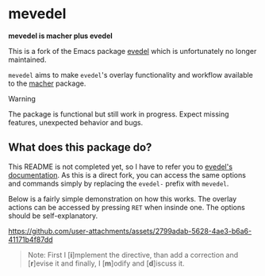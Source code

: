 # mevedel

**mevedel is macher plus evedel**

This is a fork of the Emacs package
[evedel](https://github.com/daedsidog/evedel) which is unfortunately no longer
maintained.

`mevedel` aims to make `evedel`'s overlay functionality and workflow
available to the [macher](https://github.com/kmontag/macher) package.

> [!WARNING]  
> The package is functional but still work in progress. Expect missing features, unexpected behavior and bugs.

## What does this package do?

This README is not completed yet, so I have to refer you to [evedel's documentation](https://github.com/daedsidog/evedel). 
As this is a direct fork, you can access the same options and commands simply by replacing the `evedel-` prefix with `mevedel`.

Below is a fairly simple demonstration on how this works. The overlay actions can be accessed by pressing `RET` when insinde one. 
The options should be self-explanatory.

https://github.com/user-attachments/assets/2799adab-5628-4ae3-b6a6-41171b4f87dd

> Note: First I [**i**]mplement the directive, than add a correction and [**r**]evise it and finally, I [**m**]odify and [**d**]iscuss it.
